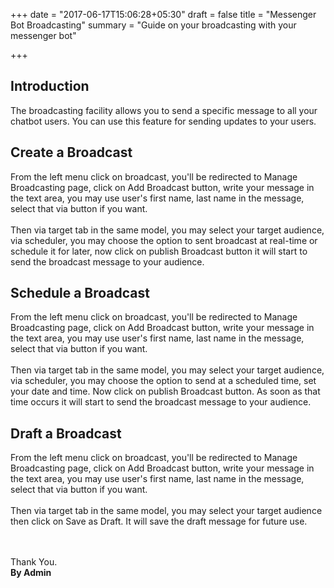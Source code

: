 +++
date = "2017-06-17T15:06:28+05:30"
draft = false
title = "Messenger Bot Broadcasting"
summary = "Guide on your broadcasting with your messenger bot"

+++

<section markdown=1 id="intro-section" class="doc-section">

<h2>Introduction</h2>

The broadcasting facility allows you to send a specific message to all your chatbot users. You can use this feature for sending updates to your users.

</section>

<section markdown=1 id="broadcast-section" class="doc-section">

<h2>Create a Broadcast</h2>

From the left menu click on broadcast, you'll be redirected to Manage Broadcasting page, click on Add Broadcast button, write your message in the text area, you may use user's first name, last name in the message, select that via button if you want. 
<br /><br />
Then via target tab in the same model, you may select your target audience, via scheduler, you may choose the option to sent broadcast at real-time or schedule it for later, now click on publish Broadcast button it will start to send the broadcast message to your audience. 

</section>

<section markdown=1 id="sch-broadcast-section" class="doc-section">

<h2>Schedule a Broadcast</h2>

From the left menu click on broadcast, you'll be redirected to Manage Broadcasting page, click on Add Broadcast button, write your message in the text area, you may use user's first name, last name in the message, select that via button if you want. 
<br /><br />
Then via target tab in the same model, you may select your target audience, via scheduler, you may choose the option to send at a scheduled time, set your date and time. Now click on publish Broadcast button. As soon as that time occurs it will start to send the broadcast message to your audience. 

</section>

<section markdown=1 id="draft-section" class="doc-section">

<h2>Draft a Broadcast</h2>

From the left menu click on broadcast, you'll be redirected to Manage Broadcasting page, click on Add Broadcast button, write your message in the text area, you may use user's first name, last name in the message, select that via button if you want. 
<br /><br />
Then via target tab in the same model, you may select your target audience then click on Save as Draft. It will save the draft message for future use.

<br /><br />
Thank You.<br />
<b>By Admin</b>

</section>
